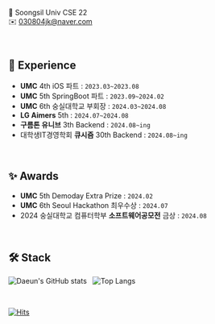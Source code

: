 
🏫 Soongsil Univ CSE 22
<br>
✉️ 030804jk@naver.com

<br>

## 🌱 Experience
- **UMC** 4th iOS 파트 : `2023.03~2023.08` 
- **UMC** 5th SpringBoot 파트 : `2023.09~2024.02`
- **UMC** 6th 숭실대학교 부회장 : `2024.03~2024.08`
- **LG Aimers** 5th : `2024.07~2024.08`
- **구름톤 유니브** 3th Backend : `2024.08~ing`
- 대학생IT경영학회 **큐시즘** 30th Backend : `2024.08~ing`

<br>

## ✨ Awards
- **UMC** 5th Demoday Extra Prize : `2024.02`
- **UMC** 6th Seoul Hackathon 최우수상 : `2024.07`
- 2024 숭실대학교 컴퓨터학부 **소프트웨어공모전** 금상 : `2024.08`




<br>

## 🛠️ Stack
![Daeun's GitHub stats](https://github-readme-stats.vercel.app/api?username=daeun084&show_icons=true&theme=graywhite) &nbsp; ![Top Langs](https://github-readme-stats.vercel.app/api/top-langs/?username=daeun084&layout=compact)

<br>

[![Hits](https://hits.seeyoufarm.com/api/count/incr/badge.svg?url=https%3A%2F%2Fgithub.com/daeun084%2Fgjbae1212%2Fhit-counter&count_bg=%23DBC114&title_bg=%23555555&icon=&icon_color=%23E7E7E7&title=hits&edge_flat=false)](https://hits.seeyoufarm.com)
